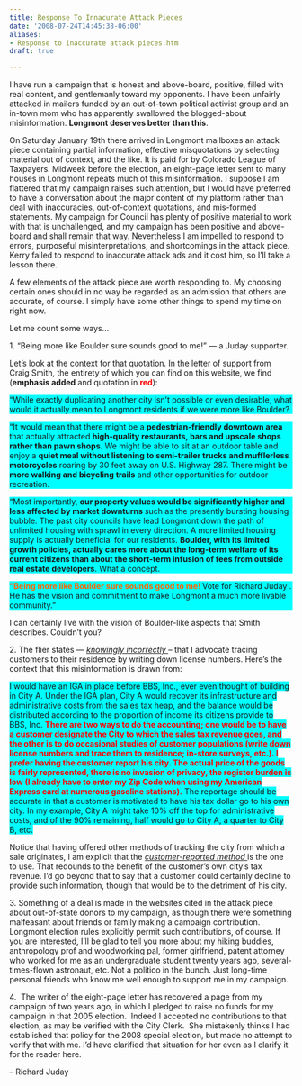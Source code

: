 ```yaml
---
title: Response To Innacurate Attack Pieces
date: '2008-07-24T14:45:38-06:00'
aliases:
- Response to inaccurate attack pieces.htm
draft: true

---
```

<p>I have run a campaign that is honest and
above-board, positive, filled with real content, and gentlemanly toward
my opponents.  I have been unfairly attacked in mailers funded by an
out-of-town political activist group and an in-town mom who has
apparently swallowed the blogged-about misinformation.  <strong>Longmont deserves better than this</strong>.</p>
<p>On Saturday January 19th there arrived in Longmont mailboxes an
attack piece containing partial information, effective misquotations by
selecting material out of context, and the like.  It is paid for by
Colorado League of Taxpayers.  Midweek before the election, an
eight-page letter sent to many houses in Longmont repeats much of this
misinformation. I suppose I am flattered that my campaign raises such
attention, but I would have preferred to have a conversation about the
major content of my platform rather than deal with inaccuracies,
out-of-context quotations, and mis-formed statements.  My campaign for
Council has plenty of positive material to work with that is
unchallenged, and my campaign has been positive and above-board and
shall remain that way.  Nevertheless I am impelled to respond to errors,
 purposeful misinterpretations, and shortcomings in the attack piece.
Kerry failed to respond to inaccurate attack ads and it cost him, so
I’ll take a lesson there.</p>
<p>A few elements of the attack piece are worth responding to.  My
choosing certain ones should in no way be regarded as an admission that
others are accurate, of course.  I simply have some other things to
spend my time on right now.</p>
<p>Let me count some ways…</p>
<p>1.  “Being more like Boulder sure sounds good to me!” — a Juday supporter.</p>
<p>Let’s look at the context for that quotation.  In the letter of
support from Craig Smith, the entirety of which you can find on this
website, we find (<strong>emphasis added</strong> and quotation in <strong><font color="#ff0000">red</font></strong>):</p>
<p style="background-color: #00ffff">“While exactly duplicating another
city isn’t possible or even desirable, what would it actually mean to
Longmont residents if we were more like Boulder?</p>
<p style="background-color: #00ffff">“It would mean that there might be a <strong>pedestrian-friendly downtown area</strong> that actually attracted <strong>high-quality restaurants, bars and upscale shops rather than pawn shops</strong>. We might be able to sit at an outdoor table and enjoy a <strong>quiet meal without listening to semi-trailer trucks and mufflerless motorcycles</strong> roaring by 30 feet away on U.S. Highway 287. There might be <strong>more walking and bicycling trails</strong> and other opportunities for outdoor recreation.</p>
<p style="background-color: #00ffff">“Most importantly, <strong>our property values would be significantly higher and less affected by market downturns </strong>such
 as the presently bursting housing bubble. The past city councils have
lead Longmont down the path of unlimited housing with sprawl in every
direction. A more limited housing supply is actually beneficial for our
residents. <strong>Boulder, with its limited growth policies, actually
cares more about the long-term welfare of its current citizens than
about the short-term infusion of fees from outside real estate
developers</strong>. What a concept.</p>
<p style="background-color: #00ffff"><strong><font color="#ff6600">“Being more like Boulder sure sounds good to me! </font></strong>Vote for Richard Juday . He has the vision and commitment to make Longmont a much more livable community.”</p>
<p> I can certainly live with the vision of Boulder-like aspects that Smith describes.  Couldn’t you?</p>
<p>2.  The flier states — <u><em>knowingly incorrectly </em></u>– that I
 advocate tracing customers to their residence by writing down license
numbers.  Here’s the context that this misinformation is drawn from:</p>
<p><span style="background-color: #00ffff">I would have an IGA in place
before BBS, Inc., ever even thought of building in City A. Under the IGA
 plan, City A would recover its infrastructure and administrative costs
from the sales tax heap, and the balance would be distributed according
to the proportion of income its citizens provide to BBS, Inc. <font color="#ff0000"><strong>There
 are two ways to do the accounting; one would be to have a customer
designate the City to which the sales tax revenue goes, and the other is
 to do occasional studies of customer populations (write down license
numbers and trace them to residence; in-store surveys, etc.). </strong><strong>I
 prefer having the customer report his city. The actual price of the
goods is fairly represented, there is no invasion of privacy, the
register burden is low (I already have to enter my Zip Code when using
my American Express card at numerous gasoline stations).</strong> </font>The
 reportage should be accurate in that a customer is motivated to have
his tax dollar go to his own city. In my example, City A might take 10%
off the top for administrative costs, and of the 90% remaining, half
would go to City A, a quarter to City B, etc. </span></p>
<p>Notice that having offered other methods of tracking the city from which a sale originates, I am explicit that the <u><em>customer-reported method </em></u>is
 the one to use.  That redounds to the benefit of the customer’s own
city’s tax revenue.  I’d go beyond that to say that a customer could
certainly decline to provide such information, though that would be to
the detriment of his city.</p>
<p>3.  Something of a deal is made in the websites cited in the attack
piece about out-of-state donors to my campaign, as though there were
something malfeasant about friends or family making a campaign
contribution.  Longmont election rules explicitly permit such
contributions, of course.  If you are interested, I’ll be glad to tell
you more about my hiking buddies, anthropology prof and woodworking pal,
 former girlfriend, patent attorney who worked for me as an
undergraduate student twenty years ago, several-times-flown astronaut,
etc.  Not a politico in the bunch.  Just long-time personal friends who
know me well enough to support me in my campaign.</p>
<p>4.&nbsp; The writer of the eight-page letter has recovered a page
from my campaign of two years ago, in which I pledged to raise no funds
for my campaign in that 2005 election.&nbsp; Indeed I accepted no
contributions to that election, as may be verified with the City
Clerk.&nbsp; She mistakenly thinks I had established that policy for the
 2008 special election, but made no attempt to verify that with me. I’d
have clarified that situation for her even as I clarify it for the
reader here.</p>
<p>– Richard Juday</p>

